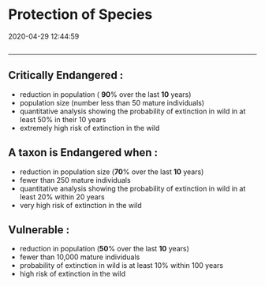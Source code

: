# Protection of Species
2020-04-29 12:44:59
```toc
```
---


## Critically Endangered :

-   reduction in population ( **90**% over the last **10** years)
-   population size (number less than 50 mature individuals)
-   quantitative analysis showing the probability of extinction in wild in at least 50% in their 10 years
-   extremely high risk of extinction in the wild


## A taxon is Endangered when :

-   reduction in population size (**70**% over the last **10** years)
-   fewer than 250  mature individuals
-   quantitative analysis showing the probability of extinction in wild in at least 20% within 20 years
-   very high risk of extinction in the wild

## Vulnerable :

-   reduction in population (**50**% over the last **10** years)
-   fewer than 10,000  mature individuals
-   probability of extinction in wild is at least 10% within 100 years
-   high risk of extinction in the wild










